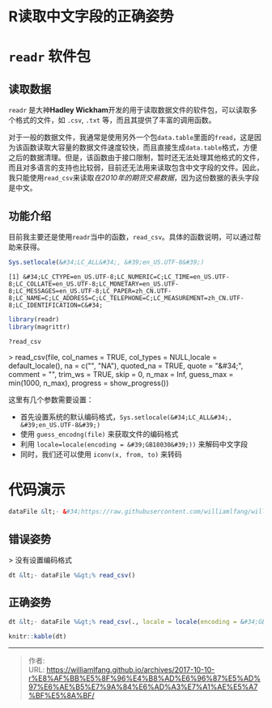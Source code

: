 # R读取中文字段的正确姿势




# `readr` 软件包

## 读取数据

`readr` 是大神**Hadley Wickham**开发的用于读取数据文件的软件包，可以读取多个格式的文件，如 `.csv`, `.txt` 等，而且其提供了丰富的调用函数。

对于一般的数据文件，我通常是使用另外一个包`data.table`里面的`fread`，这是因为该函数读取大容量的数据文件速度较快，而且直接生成`data.table`格式，方便之后的数据清理。但是，该函数由于接口限制，暂时还无法处理其他格式的文件，而且对多语言的支持也比较弱，目前还无法用来读取包含中文字段的文件。因此，我只能使用`read_csv`来读取*在2010年的期货交易数据*，因为这份数据的表头字段是中文。

## 功能介绍

目前我主要还是使用`readr`当中的函数，`read_csv`。具体的函数说明，可以通过帮助来获得。


```r
Sys.setlocale(&#34;LC_ALL&#34;, &#39;en_US.UTF-8&#39;)
```

```
[1] &#34;LC_CTYPE=en_US.UTF-8;LC_NUMERIC=C;LC_TIME=en_US.UTF-8;LC_COLLATE=en_US.UTF-8;LC_MONETARY=en_US.UTF-8;LC_MESSAGES=en_US.UTF-8;LC_PAPER=zh_CN.UTF-8;LC_NAME=C;LC_ADDRESS=C;LC_TELEPHONE=C;LC_MEASUREMENT=zh_CN.UTF-8;LC_IDENTIFICATION=C&#34;
```

```r
library(readr)
library(magrittr)

?read_csv
```

&gt; read_csv(file, col_names = TRUE, col_types = NULL,locale = default_locale(), na = c(&#34;&#34;, &#34;NA&#34;), quoted_na = TRUE, quote = &#34;\&#34;&#34;, comment = &#34;&#34;, trim_ws = TRUE, skip = 0, n_max = Inf, guess_max = min(1000, n_max), progress = show_progress())


这里有几个参数需要设置：

- 首先设置系统的默认编码格式，`Sys.setlocale(&#34;LC_ALL&#34;, &#39;en_US.UTF-8&#39;)`
- 使用 `guess_encodng(file)` 来获取文件的编码格式
- 利用 `locale=locale(encoding = &#39;GB18030&#39;))` 来解码中文字段
- 同时，我们还可以使用 `iconv(x, from, to)` 来转码


# 代码演示


```r
dataFile &lt;- &#34;https://raw.githubusercontent.com/williamlfang/williamlfang.github.io/sources/content/files/a1005.csv&#34;
```

## 错误姿势

&gt; 没有设置编码格式


```r
dt &lt;- dataFile %&gt;% read_csv()
```

## 正确姿势


```r
dt &lt;- dataFile %&gt;% read_csv(., locale = locale(encoding = &#34;GB18030&#34;))

knitr::kable(dt)
```





---

> 作者:   
> URL: https://williamlfang.github.io/archives/2017-10-10-r%E8%AF%BB%E5%8F%96%E4%B8%AD%E6%96%87%E5%AD%97%E6%AE%B5%E7%9A%84%E6%AD%A3%E7%A1%AE%E5%A7%BF%E5%8A%BF/  

